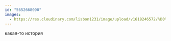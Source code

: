 ```yaml
---
id: "5652668090"
images:
  - https://res.cloudinary.com/lisbon1231/image/upload/v1618246572/%D0%96%D0%9E%D0%A0%D0%9D%D0%AF%D0%9A_%D0%9D.%D0%92._tkpn9w.jpg
---
```

какая-то история